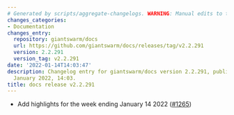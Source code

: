 ```yaml
---
# Generated by scripts/aggregate-changelogs. WARNING: Manual edits to this files will be overwritten.
changes_categories:
- Documentation
changes_entry:
  repository: giantswarm/docs
  url: https://github.com/giantswarm/docs/releases/tag/v2.2.291
  version: 2.2.291
  version_tag: v2.2.291
date: '2022-01-14T14:03:47'
description: Changelog entry for giantswarm/docs version 2.2.291, published on 14
  January 2022, 14:03.
title: docs release v2.2.291
---
```


- Add highlights for the week ending January 14 2022 ([#1265](https://github.com/giantswarm/docs/pull/1265))
